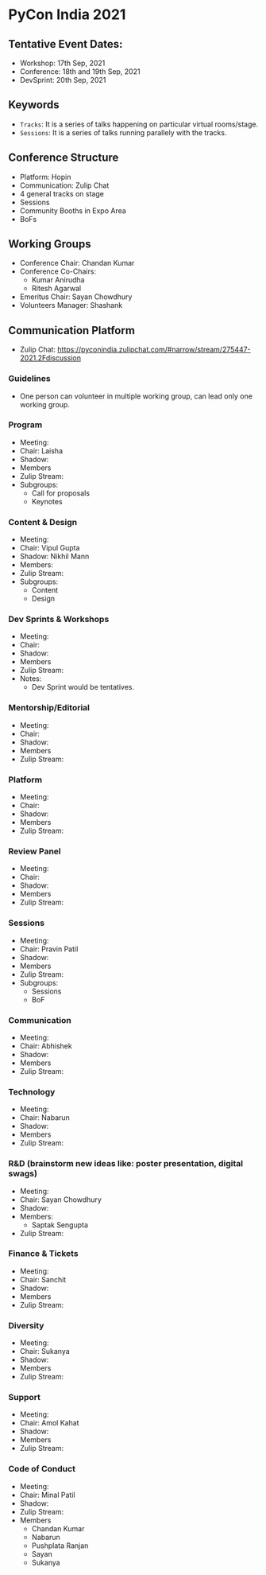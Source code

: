 # PyCon India 2021


## Tentative Event Dates:

- Workshop: 17th Sep, 2021
- Conference: 18th and 19th Sep, 2021
- DevSprint: 20th Sep, 2021

## Keywords

* `Tracks`: It is a series of talks happening on particular virtual rooms/stage.
* `Sessions`: It is a series of talks running parallely with the tracks.

## Conference Structure
- Platform: Hopin
- Communication: Zulip Chat
- 4 general tracks on stage
- Sessions
- Community Booths in Expo Area
- BoFs

## Working Groups

* Conference Chair: Chandan Kumar
* Conference Co-Chairs:
    - Kumar Anirudha
    - Ritesh Agarwal
* Emeritus Chair: Sayan Chowdhury
* Volunteers Manager: Shashank

## Communication Platform

* Zulip Chat: https://pyconindia.zulipchat.com/#narrow/stream/275447-2021.2Fdiscussion

### Guidelines

* One person can volunteer in multiple working group, can lead only one working group.

### Program

- Meeting:
- Chair: Laisha
- Shadow:
- Members
- Zulip Stream:
- Subgroups:
    - Call for proposals
    - Keynotes

### Content & Design

- Meeting:
- Chair: Vipul Gupta
- Shadow: Nikhil Mann
- Members:
- Zulip Stream:
- Subgroups:
    - Content
    - Design

### Dev Sprints & Workshops

- Meeting:
- Chair:
- Shadow:
- Members
- Zulip Stream:
- Notes:
    * Dev Sprint would be tentatives.

### Mentorship/Editorial

- Meeting:
- Chair:
- Shadow:
- Members
- Zulip Stream:

### Platform

- Meeting:
- Chair:
- Shadow:
- Members
- Zulip Stream:

### Review Panel

- Meeting:
- Chair:
- Shadow:
- Members
- Zulip Stream:

### Sessions

- Meeting:
- Chair: Pravin Patil
- Shadow:
- Members
- Zulip Stream:
- Subgroups:
    - Sessions
    - BoF

### Communication

- Meeting:
- Chair: Abhishek
- Shadow:
- Members
- Zulip Stream:

### Technology

- Meeting:
- Chair: Nabarun
- Shadow:
- Members
- Zulip Stream:


### R&D (brainstorm new ideas like: poster presentation, digital swags)

- Meeting:
- Chair: Sayan Chowdhury
- Shadow:
- Members:
    * Saptak Sengupta
- Zulip Stream:

### Finance & Tickets

- Meeting:
- Chair: Sanchit
- Shadow:
- Members
- Zulip Stream:

### Diversity

- Meeting:
- Chair: Sukanya
- Shadow:
- Members
- Zulip Stream:

### Support

- Meeting:
- Chair: Amol Kahat
- Shadow:
- Members
- Zulip Stream:

### Code of Conduct

- Meeting:
- Chair: Minal Patil
- Shadow:
- Zulip Stream:
- Members
    - Chandan Kumar
    - Nabarun
    - Pushplata Ranjan
    - Sayan
    - Sukanya
